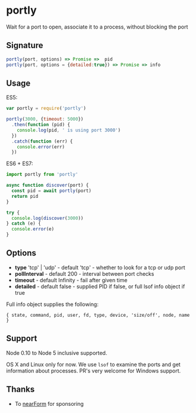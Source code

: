 # portly

Wait for a port to open, associate it to a process, without blocking the port

## Signature

```js
portly(port, options) => Promise =>  pid
portly(port, options = {detailed:true}) => Promise => info
```

## Usage

ES5:

```js
var portly = require('portly')

portly(3000, {timeout: 5000})
  .then(function (pid) {
    console.log(pid, ' is using port 3000')
  })
  .catch(function (err) {
    console.error(err)
  })

```

ES6 + ES7:

```js
import portly from 'portly'

async function discover(port) {
  const pid = await portly(port)
  return pid
}

try { 
  console.log(discover(3000))
} catch (e) {
  console.error(e)
}
```

## Options

* **type** 'tcp' | 'udp' - default 'tcp'  - whether to look for a tcp or udp port
* **pollInterval** - default 200 - interval between port checks
* **timeout** - default Infinity - fail after given time
* **detailed** - default false - supplied PID if false, or full lsof info object if true

Full info object supplies the following:

```
{ state, command, pid, user, fd, type, device, 'size/off', node, name }
```

## Support

Node 0.10 to Node 5 inclusive supported.

OS X and Linux only for now. We use `lsof` to examine the ports
and get information about processes. PR's very welcome for Windows
support. 

## Thanks

* To [nearForm](http://nearform.com) for sponsoring

